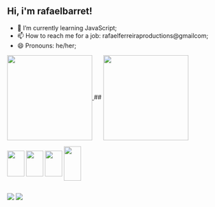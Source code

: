 ## Hi, i'm rafaelbarret!

- 🌱 I’m currently learning JavaScript;
- 📫 How to reach me for a job: rafaelferreiraproductions@gmailcom;
- 😄 Pronouns: he/her;

<a href="https://github.com/rafaelbarret/github-readme-stats">
  <img height=198 align="center" src="https://github-readme-stats.vercel.app/api?username=rafaelbarret&theme=dark&show_icons=true)" />
</a>
##
<a href="https://github.com/rafaelbarret/convoychat">
  <img height=198 align="center" src="https://github-readme-stats.vercel.app/api/top-langs?username=rafaelbarret&theme=dark&show_icons=true&layout=compact&langs_count=8&card_width=300" />
</a>

<a><img height=60 width="40" align="center" src="https://cdn.jsdelivr.net/gh/devicons/devicon/icons/python/python-original-wordmark.svg" />
  <img height=60 width="40" align="center" src="https://cdn.jsdelivr.net/gh/devicons/devicon/icons/javascript/javascript-original.svg" />
  <img height=60 width="40" align="center" src="https://cdn.jsdelivr.net/gh/devicons/devicon/icons/css3/css3-original-wordmark.svg" />
  <img height=80 width="40" align="center" src="https://cdn.jsdelivr.net/gh/devicons/devicon/icons/html5/html5-original-wordmark.svg" />   
  
               
</a> 

##
<a href= "mailto:rafaelferreiraproductions@gmail.com"><img src= "https://img.shields.io/badge/Gmail-D14836?style=for-the-badge&logo=gmail&logoColor=white" target="_blank"></a>
<a href= "https://www.linkedin.com/in/rafael-barreto-ferreira-3897b11a0/" target="_blank"><img src= "https://img.shields.io/badge/LinkedIn-0077B5?style=for-the-badge&logo=linkedin&logoColor=white" target="_blank"></a>
           


